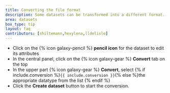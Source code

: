 ```yaml
---
title: Converting the file format
description: Some datasets can be transformed into a different format. Galaxy has some built-in file conversion options depending on the type of data you have.
area: datasets
box_type: tip
layout: faq
contributors: [shiltemann,hexylena,lldelisle]
---
```


* Click on the {% icon galaxy-pencil %} **pencil icon** for the dataset to edit its attributes
* In the central panel, click on the {% icon galaxy-gear %} **Convert** tab on the top
* In the upper part {% icon galaxy-gear %} **Convert**, select {% if include.conversion %}`{{ include.conversion }}`{% else %}the appropriate datatype from the list {% endif %}
* Click the **Create dataset** button to start the conversion.
